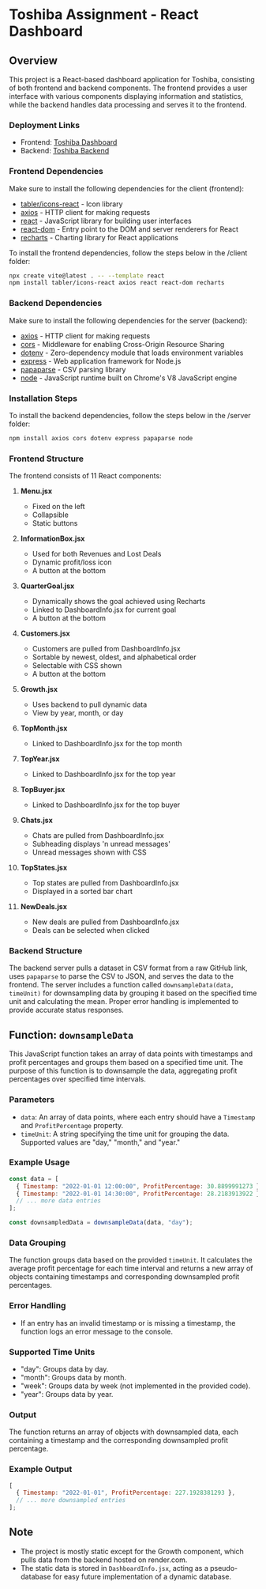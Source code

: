 # Toshiba Assignment - React Dashboard

## Overview

This project is a React-based dashboard application for Toshiba, consisting of both frontend and backend components. The frontend provides a user interface with various components displaying information and statistics, while the backend handles data processing and serves it to the frontend.

### Deployment Links

- Frontend: [Toshiba Dashboard](https://toshiba-project.vercel.app/)
- Backend: [Toshiba Backend](https://toshiba-project-backend.onrender.com/)

### Frontend Dependencies

Make sure to install the following dependencies for the client (frontend):

- [tabler/icons-react](https://github.com/tabler/tabler-icons) - Icon library
- [axios](https://axios-http.com/) - HTTP client for making requests
- [react](https://reactjs.org/) - JavaScript library for building user interfaces
- [react-dom](https://reactjs.org/docs/react-dom.html) - Entry point to the DOM and server renderers for React
- [recharts](https://recharts.org/) - Charting library for React applications

To install the frontend dependencies, follow the steps below in the /client folder:

```bash
npx create vite@latest . -- --template react
npm install tabler/icons-react axios react react-dom recharts
```

### Backend Dependencies

Make sure to install the following dependencies for the server (backend):

- [axios](https://axios-http.com/) - HTTP client for making requests
- [cors](https://expressjs.com/en/resources/middleware/cors.html) - Middleware for enabling Cross-Origin Resource Sharing
- [dotenv](https://www.npmjs.com/package/dotenv) - Zero-dependency module that loads environment variables
- [express](https://expressjs.com/) - Web application framework for Node.js
- [papaparse](https://www.papaparse.com/) - CSV parsing library
- [node](https://nodejs.org/) - JavaScript runtime built on Chrome's V8 JavaScript engine

### Installation Steps

To install the backend dependencies, follow the steps below in the /server folder:

```bash
npm install axios cors dotenv express papaparse node
```

### Frontend Structure

The frontend consists of 11 React components:

1. **Menu.jsx**

   - Fixed on the left
   - Collapsible
   - Static buttons

2. **InformationBox.jsx**

   - Used for both Revenues and Lost Deals
   - Dynamic profit/loss icon
   - A button at the bottom

3. **QuarterGoal.jsx**

   - Dynamically shows the goal achieved using Recharts
   - Linked to DashboardInfo.jsx for current goal
   - A button at the bottom

4. **Customers.jsx**

   - Customers are pulled from DashboardInfo.jsx
   - Sortable by newest, oldest, and alphabetical order
   - Selectable with CSS shown
   - A button at the bottom

5. **Growth.jsx**

   - Uses backend to pull dynamic data
   - View by year, month, or day

6. **TopMonth.jsx**

   - Linked to DashboardInfo.jsx for the top month

7. **TopYear.jsx**

   - Linked to DashboardInfo.jsx for the top year

8. **TopBuyer.jsx**

   - Linked to DashboardInfo.jsx for the top buyer

9. **Chats.jsx**

   - Chats are pulled from DashboardInfo.jsx
   - Subheading displays 'n unread messages'
   - Unread messages shown with CSS

10. **TopStates.jsx**

    - Top states are pulled from DashboardInfo.jsx
    - Displayed in a sorted bar chart

11. **NewDeals.jsx**
    - New deals are pulled from DashboardInfo.jsx
    - Deals can be selected when clicked

### Backend Structure

The backend server pulls a dataset in CSV format from a raw GitHub link, uses `papaparse` to parse the CSV to JSON, and serves the data to the frontend. The server includes a function called `downsampleData(data, timeUnit)` for downsampling data by grouping it based on the specified time unit and calculating the mean. Proper error handling is implemented to provide accurate status responses.

## Function: `downsampleData`

This JavaScript function takes an array of data points with timestamps and profit percentages and groups them based on a specified time unit. The purpose of this function is to downsample the data, aggregating profit percentages over specified time intervals.

### Parameters

- `data`: An array of data points, where each entry should have a `Timestamp` and `ProfitPercentage` property.
- `timeUnit`: A string specifying the time unit for grouping the data. Supported values are "day," "month," and "year."

### Example Usage

```javascript
const data = [
  { Timestamp: "2022-01-01 12:00:00", ProfitPercentage: 30.8899991273 },
  { Timestamp: "2022-01-01 14:30:00", ProfitPercentage: 28.2183913922 },
  // ... more data entries
];

const downsampledData = downsampleData(data, "day");
```

### Data Grouping

The function groups data based on the provided `timeUnit`. It calculates the average profit percentage for each time interval and returns a new array of objects containing timestamps and corresponding downsampled profit percentages.

### Error Handling

- If an entry has an invalid timestamp or is missing a timestamp, the function logs an error message to the console.

### Supported Time Units

- "day": Groups data by day.
- "month": Groups data by month.
- "week": Groups data by week (not implemented in the provided code).
- "year": Groups data by year.

### Output

The function returns an array of objects with downsampled data, each containing a timestamp and the corresponding downsampled profit percentage.

### Example Output

```javascript
[
  { Timestamp: "2022-01-01", ProfitPercentage: 227.1928381293 },
  // ... more downsampled entries
];
```

## Note

- The project is mostly static except for the Growth component, which pulls data from the backend hosted on render.com.
- The static data is stored in `DashboardInfo.jsx`, acting as a pseudo-database for easy future implementation of a dynamic database.
